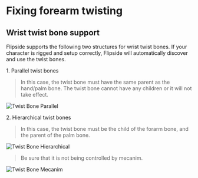 # Fixing forearm twisting

## Wrist twist bone support

Flipside supports the following two structures for wrist twist bones. If your character is rigged and setup correctly, Flipside will automatically discover and use the twist bones.

1\. Parallel twist bones

> In this case, the twist bone must have the same parent as the hand/palm bone. The twist bone cannot have any children or it will not take effect.

![Twist Bone Parallel](/files/docs/screenshots/ParallelTwistBone.png)

2\. Hierarchical twist bones

> In this case, the twist bone must be the child of the forarm bone, and the parent of the palm bone.

![Twist Bone Hierarchical](/files/docs/screenshots/HierarchicalTwistBone.png)

> Be sure that it is not being controlled by mecanim.

![Twist Bone Mecanim](/files/docs/screenshots/HierarchicalBoneMapping.png)
